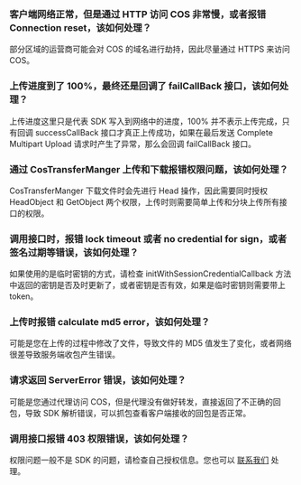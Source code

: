### 客户端网络正常，但是通过 HTTP 访问 COS 非常慢，或者报错 Connection reset，该如何处理？
部分区域的运营商可能会对 COS 的域名进行劫持，因此尽量通过 HTTPS 来访问 COS。

### 上传进度到了 100%，最终还是回调了 failCallBack 接口，该如何处理？
上传进度这里只是代表 SDK 写入到网络中的进度，100% 并不表示上传完成，只有回调 successCallBack 接口才真正上传成功，如果在最后发送 Complete Multipart Upload 请求时产生了异常，那么会回调 failCallBack 接口。

### 通过 CosTransferManger 上传和下载报错权限问题，该如何处理？
CosTransferManger 下载文件时会先进行 Head 操作，因此需要同时授权 HeadObject 和 GetObject 两个权限，上传时则需要简单上传和分块上传所有接口的权限。

### 调用接口时，报错 lock timeout 或者 no credential for sign，或者签名过期等错误，该如何处理？
如果使用的是临时密钥的方式，请检查 initWithSessionCredentialCallback 方法中返回的密钥是否及时更新了，或者密钥是否有效，如果是临时密钥则需要带上 token。

### 上传时报错 calculate md5 error，该如何处理？
可能是您在上传的过程中修改了文件，导致文件的 MD5 值发生了变化，或者网络很差导致服务端收包产生错误。

### 请求返回 ServerError 错误，该如何处理？
可能是您通过代理访问 COS，但是代理没有做好转发，直接返回了不正确的回包，导致 SDK 解析错误，可以抓包查看客户端接收的回包是否正常。

### 调用接口报错 403 权限错误，该如何处理？
权限问题一般不是 SDK 的问题，请检查自己授权信息。您也可以 [联系我们](https://intl.cloud.tencent.com/contact-sales) 处理。


